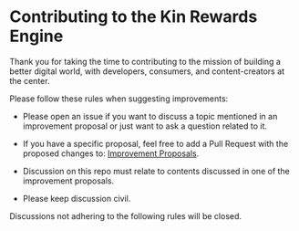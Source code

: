 # Contributing to the Kin Rewards Engine

Thank you for taking the time to contributing to the mission of building a better digital world, with developers, consumers, and content-creators at the center.

Please follow these rules when suggesting improvements:

- Please open an issue if you want to discuss a topic mentioned in an improvement proposal
or just want to ask a question related to it.

- If you have a specific proposal, feel free to add a Pull Request with the
proposed changes to: [Improvement Proposals](rewards-engine/improvement-proposals).

- Discussion on this repo must relate to contents discussed in one of the improvement proposals.

- Please keep discussion civil.

Discussions not adhering to the following rules will be closed.
